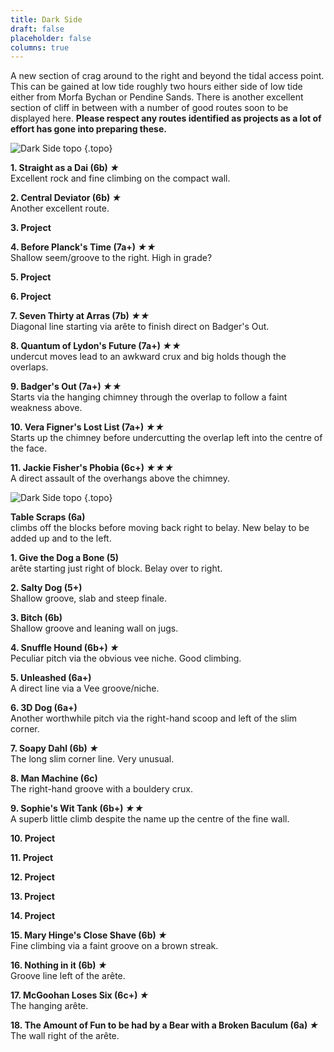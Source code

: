 ```yaml
---
title: Dark Side
draft: false
placeholder: false
columns: true
---
```


A new section of crag around to the right and beyond the tidal access point. This can be gained at low tide roughly two hours either side of low tide either from Morfa Bychan or Pendine Sands. There is another excellent section of cliff in between with a number of good routes soon to be displayed here. **Please respect any routes identified as projects as a lot of effort has gone into preparing these.**

![Dark Side topo](/img/south-wales/the-gower/Morfa-DS-L.jpg)
{.topo}

**1. Straight as a Dai (6b) *★***  
Excellent rock and fine climbing on the compact wall.

**2. Central Deviator (6b) *★***  
Another excellent route.

**3. Project**

**4. Before Planck's Time (7a+) *★★***  
Shallow seem/groove to the right. High in grade?

**5. Project**

**6. Project**

**7. Seven Thirty at Arras (7b) *★★***  
Diagonal line starting via arête to finish direct on Badger's Out.

**8. Quantum of Lydon's Future (7a+) *★★***  
undercut moves lead to an awkward crux and big holds though the overlaps.

**9. Badger's Out (7a+) *★★***  
Starts via the hanging chimney through the overlap to follow a faint weakness above.

**10. Vera Figner's Lost List (7a+) *★★***  
Starts up the chimney before undercutting the overlap left into the centre of the face.

**11. Jackie Fisher's Phobia (6c+) *★★★***  
A direct assault of the overhangs above the chimney.

![Dark Side topo](/img/south-wales/the-gower/Morfa-DS-R.jpg)
{.topo}

**Table Scraps (6a)**  
climbs off the blocks before moving back right to belay. New belay to be added up and to the left.

**1. Give the Dog a Bone (5)**  
arête starting just right of block. Belay over to right.

**2. Salty Dog (5+)**  
Shallow groove, slab and steep finale.

**3. Bitch (6b)**  
Shallow groove and leaning wall on jugs.

**4. Snuffle Hound (6b+) *★***  
Peculiar pitch via the obvious vee niche. Good climbing.

**5. Unleashed (6a+)**  
A direct line via a Vee groove/niche.

**6. 3D Dog (6a+)**  
Another worthwhile pitch via the right-hand scoop and left of the slim corner.

**7. Soapy Dahl (6b) *★***  
The long slim corner line. Very unusual.

**8. Man Machine (6c)**  
The right-hand groove with a bouldery crux.

**9. Sophie's Wit Tank (6b+) *★★***  
A superb little climb despite the name up the centre of the fine wall.

**10. Project**

**11. Project**

**12. Project**

**13. Project**

**14. Project**

**15. Mary Hinge's Close Shave (6b) *★***  
Fine climbing via a faint groove on a brown streak.

**16. Nothing in it (6b) *★***  
Groove line left of the arête.

**17. McGoohan Loses Six (6c+) *★***  
The hanging arête.

**18. The Amount of Fun to be had by a Bear with a Broken Baculum (6a) *★***  
The wall right of the arête.
